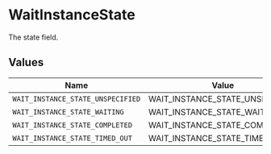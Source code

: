 # WaitInstanceState

The state field.


## Values

| Name                              | Value                             |
| --------------------------------- | --------------------------------- |
| `WAIT_INSTANCE_STATE_UNSPECIFIED` | WAIT_INSTANCE_STATE_UNSPECIFIED   |
| `WAIT_INSTANCE_STATE_WAITING`     | WAIT_INSTANCE_STATE_WAITING       |
| `WAIT_INSTANCE_STATE_COMPLETED`   | WAIT_INSTANCE_STATE_COMPLETED     |
| `WAIT_INSTANCE_STATE_TIMED_OUT`   | WAIT_INSTANCE_STATE_TIMED_OUT     |